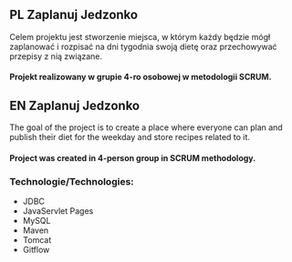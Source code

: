 ## PL Zaplanuj Jedzonko
Celem projektu jest stworzenie miejsca, w którym każdy będzie mógł zaplanować i rozpisać na dni tygodnia swoją dietę oraz przechowywać przepisy z nią związane.

#### Projekt realizowany w grupie 4-ro osobowej w metodologii SCRUM.

## EN Zaplanuj Jedzonko
The goal of the project is to create a place where everyone can plan and publish their diet for the weekday and store recipes related to it.

#### Project was created in 4-person group in SCRUM methodology.

### Technologie/Technologies:
* JDBC
* JavaServlet Pages
* MySQL
* Maven
* Tomcat
* Gitflow
